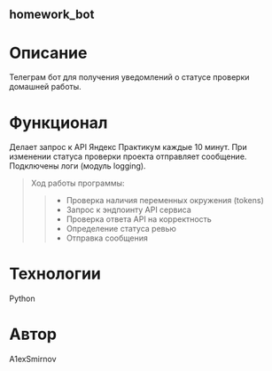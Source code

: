 ## homework_bot
# Описание 
Телеграм бот для получения уведомлений о статусе проверки домашней работы. 
# Функционал
Делает запрос к API Яндекс Практикум каждые 10 минут. При изменении статуса проверки проекта отправляет сообщение. Подключены логи (модуль logging). 
> Ход работы программы: 
> > - Проверка наличия переменных окружения (tokens)
> > - Запрос к эндпоинту API сервиса
> > - Проверка ответа API на корректность
> > - Определение статуса ревью
> > - Отправка сообщения 
# Технологии 
Python
# Автор 
A1exSmirnov
